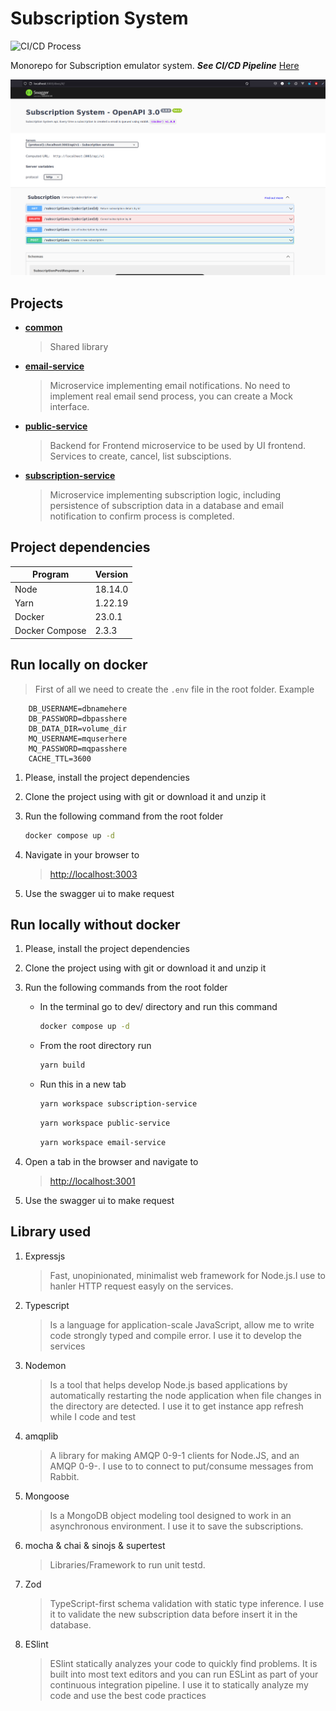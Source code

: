 # Subscription System

![CI/CD Process](https://github.com/juanchinovas/subscription-system/actions/workflows/main.yml/badge.svg?branch=main)

Monorepo for Subscription emulator system. ***See CI/CD Pipeline***  [Here](./CI_CD.md)

![Swagger console](./docs/swagger_page.png)

## Projects

- **[common](./packages/common)**
    > Shared library
- **[email-service](./packages/email-service)**
    > Microservice implementing email notifications. No need to implement real email
send process, you can create a Mock interface.
- **[public-service](./packages/public-service)**
    > Backend for Frontend microservice to be used by UI frontend. Services to create, cancel, list subsciptions.
- **[subscription-service](./packages/subscription-service)**
    > Microservice implementing subscription logic, including persistence of
subscription data in a database and email notification to confirm process is completed.

## Project dependencies

|Program|Version|
|------|------|
|Node|18.14.0|
|Yarn|1.22.19|
|Docker|23.0.1|
|Docker Compose |2.3.3|

## Run locally on docker

>   First of all we need to create the `.env` file in the root folder. Example

```env
    DB_USERNAME=dbnamehere
    DB_PASSWORD=dbpasshere
    DB_DATA_DIR=volume_dir
    MQ_USERNAME=mquserhere
    MQ_PASSWORD=mqpasshere
    CACHE_TTL=3600
```

1. Please, install the project dependencies
2. Clone the project using with git or download it and unzip it
3. Run the following command from the root folder

    ```bash
    docker compose up -d
    ```
4. Navigate in your browser to 
    > [http://localhost:3003](http://localhost:3003)
5. Use the swagger ui to make request

## Run locally without docker

1. Please, install the project dependencies
2. Clone the project using with git or download it and unzip it
3. Run the following commands from the root folder

    - In the terminal go to dev/ directory and run this command
        ```bash
        docker compose up -d
        ```
    - From the root directory run
        ```bash
        yarn build
        ```
    - Run this in a new tab
    
        ```bash
        yarn workspace subscription-service
        ```
        ```bash
        yarn workspace public-service
        ```
        ```bash
        yarn workspace email-service
        ```
4. Open a tab in the browser and navigate to 
    > [http://localhost:3001](http://localhost:3001)
5. Use the swagger ui to make request


## Library used

1. Expressjs
    > Fast, unopinionated, minimalist web framework for Node.js.I use to hanler HTTP request easyly on the services.
2. Typescript
    > Is a language for application-scale JavaScript, allow me to write code strongly typed and compile error. I use it to develop the services
3. Nodemon
    > Is a tool that helps develop Node.js based applications by automatically restarting the node application when file changes in the directory are detected. I use it to get instance app refresh while I code and test
4. amqplib
    > A library for making AMQP 0-9-1 clients for Node.JS, and an AMQP 0-9-. I use to to connect to put/consume messages from Rabbit.
5. Mongoose
    > Is a MongoDB object modeling tool designed to work in an asynchronous environment. I use it to save the subscriptions.
6. mocha & chai & sinojs & supertest
    > Libraries/Framework to run unit testd.
7. Zod
    > TypeScript-first schema validation with static type inference. I use it to validate the new subscription data before insert it in the database.
8. ESlint
    > ESlint statically analyzes your code to quickly find problems. It is built into most text editors and you can run ESLint as part of your continuous integration pipeline. I use it to statically analyze my code and use the best code practices